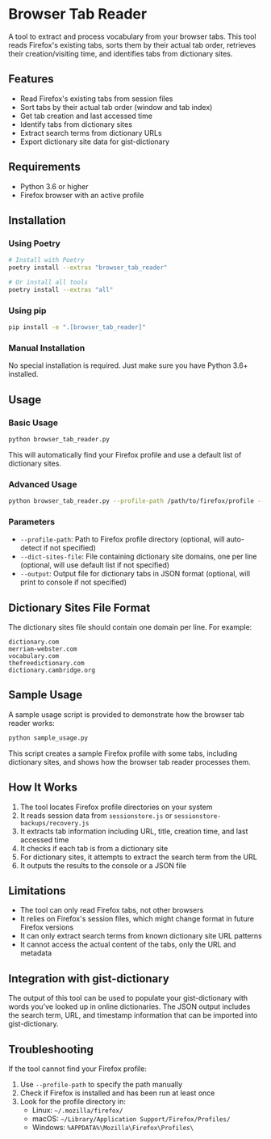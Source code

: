 # Browser Tab Reader

A tool to extract and process vocabulary from your browser tabs. This tool reads Firefox's existing tabs, sorts them by their actual tab order, retrieves their creation/visiting time, and identifies tabs from dictionary sites.

## Features

- Read Firefox's existing tabs from session files
- Sort tabs by their actual tab order (window and tab index)
- Get tab creation and last accessed time
- Identify tabs from dictionary sites
- Extract search terms from dictionary URLs
- Export dictionary site data for gist-dictionary

## Requirements

- Python 3.6 or higher
- Firefox browser with an active profile

## Installation

### Using Poetry

```bash
# Install with Poetry
poetry install --extras "browser_tab_reader"

# Or install all tools
poetry install --extras "all"
```

### Using pip

```bash
pip install -e ".[browser_tab_reader]"
```

### Manual Installation

No special installation is required. Just make sure you have Python 3.6+ installed.

## Usage

### Basic Usage

```bash
python browser_tab_reader.py
```

This will automatically find your Firefox profile and use a default list of dictionary sites.

### Advanced Usage

```bash
python browser_tab_reader.py --profile-path /path/to/firefox/profile --dict-sites-file dictionary_sites.txt --output dictionary_tabs.json
```

### Parameters

- `--profile-path`: Path to Firefox profile directory (optional, will auto-detect if not specified)
- `--dict-sites-file`: File containing dictionary site domains, one per line (optional, will use default list if not specified)
- `--output`: Output file for dictionary tabs in JSON format (optional, will print to console if not specified)

## Dictionary Sites File Format

The dictionary sites file should contain one domain per line. For example:

```
dictionary.com
merriam-webster.com
vocabulary.com
thefreedictionary.com
dictionary.cambridge.org
```

## Sample Usage

A sample usage script is provided to demonstrate how the browser tab reader works:

```bash
python sample_usage.py
```

This script creates a sample Firefox profile with some tabs, including dictionary sites, and shows how the browser tab reader processes them.

## How It Works

1. The tool locates Firefox profile directories on your system
2. It reads session data from `sessionstore.js` or `sessionstore-backups/recovery.js`
3. It extracts tab information including URL, title, creation time, and last accessed time
4. It checks if each tab is from a dictionary site
5. For dictionary sites, it attempts to extract the search term from the URL
6. It outputs the results to the console or a JSON file

## Limitations

- The tool can only read Firefox tabs, not other browsers
- It relies on Firefox's session files, which might change format in future Firefox versions
- It can only extract search terms from known dictionary site URL patterns
- It cannot access the actual content of the tabs, only the URL and metadata

## Integration with gist-dictionary

The output of this tool can be used to populate your gist-dictionary with words you've looked up in online dictionaries. The JSON output includes the search term, URL, and timestamp information that can be imported into gist-dictionary.

## Troubleshooting

If the tool cannot find your Firefox profile:
1. Use `--profile-path` to specify the path manually
2. Check if Firefox is installed and has been run at least once
3. Look for the profile directory in:
   - Linux: `~/.mozilla/firefox/`
   - macOS: `~/Library/Application Support/Firefox/Profiles/`
   - Windows: `%APPDATA%\Mozilla\Firefox\Profiles\`